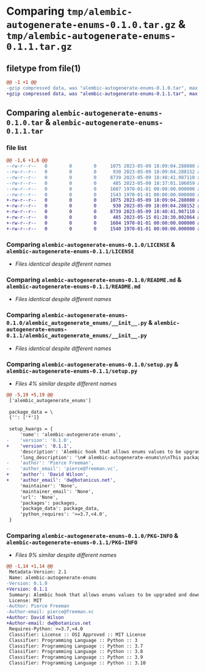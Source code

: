 # Comparing `tmp/alembic-autogenerate-enums-0.1.0.tar.gz` & `tmp/alembic-autogenerate-enums-0.1.1.tar.gz`

## filetype from file(1)

```diff
@@ -1 +1 @@
-gzip compressed data, was "alembic-autogenerate-enums-0.1.0.tar", max compression
+gzip compressed data, was "alembic-autogenerate-enums-0.1.1.tar", max compression
```

## Comparing `alembic-autogenerate-enums-0.1.0.tar` & `alembic-autogenerate-enums-0.1.1.tar`

### file list

```diff
@@ -1,6 +1,6 @@
--rw-r--r--   0        0        0     1075 2023-05-09 18:09:04.288080 alembic-autogenerate-enums-0.1.0/LICENSE
--rw-r--r--   0        0        0      930 2023-05-09 18:09:04.288152 alembic-autogenerate-enums-0.1.0/README.md
--rw-r--r--   0        0        0     8739 2023-05-09 18:40:41.987110 alembic-autogenerate-enums-0.1.0/alembic_autogenerate_enums/__init__.py
--rw-r--r--   0        0        0      485 2023-05-09 18:37:01.106059 alembic-autogenerate-enums-0.1.0/pyproject.toml
--rw-r--r--   0        0        0     1607 1970-01-01 00:00:00.000000 alembic-autogenerate-enums-0.1.0/setup.py
--rw-r--r--   0        0        0     1543 1970-01-01 00:00:00.000000 alembic-autogenerate-enums-0.1.0/PKG-INFO
+-rw-r--r--   0        0        0     1075 2023-05-09 18:09:04.288080 alembic-autogenerate-enums-0.1.1/LICENSE
+-rw-r--r--   0        0        0      930 2023-05-09 18:09:04.288152 alembic-autogenerate-enums-0.1.1/README.md
+-rw-r--r--   0        0        0     8739 2023-05-09 18:40:41.987110 alembic-autogenerate-enums-0.1.1/alembic_autogenerate_enums/__init__.py
+-rw-r--r--   0        0        0      485 2023-05-15 01:28:30.802864 alembic-autogenerate-enums-0.1.1/pyproject.toml
+-rw-r--r--   0        0        0     1604 1970-01-01 00:00:00.000000 alembic-autogenerate-enums-0.1.1/setup.py
+-rw-r--r--   0        0        0     1540 1970-01-01 00:00:00.000000 alembic-autogenerate-enums-0.1.1/PKG-INFO
```

### Comparing `alembic-autogenerate-enums-0.1.0/LICENSE` & `alembic-autogenerate-enums-0.1.1/LICENSE`

 * *Files identical despite different names*

### Comparing `alembic-autogenerate-enums-0.1.0/README.md` & `alembic-autogenerate-enums-0.1.1/README.md`

 * *Files identical despite different names*

### Comparing `alembic-autogenerate-enums-0.1.0/alembic_autogenerate_enums/__init__.py` & `alembic-autogenerate-enums-0.1.1/alembic_autogenerate_enums/__init__.py`

 * *Files identical despite different names*

### Comparing `alembic-autogenerate-enums-0.1.0/setup.py` & `alembic-autogenerate-enums-0.1.1/setup.py`

 * *Files 4% similar despite different names*

```diff
@@ -5,19 +5,19 @@
 ['alembic_autogenerate_enums']
 
 package_data = \
 {'': ['*']}
 
 setup_kwargs = {
     'name': 'alembic-autogenerate-enums',
-    'version': '0.1.0',
+    'version': '0.1.1',
     'description': 'Alembic hook that allows enums values to be upgraded and downgraded in migrations automatically',
     'long_description': '\n# alembic-autogenerate-enums\n\nThis package implements an Alembic hook that causes ``alembic revision\n--autogenerate`` to output PostgreSQL ``ALTER TYPE .. ADD VALUE`` SQL\nstatements as part of new migrations.\n\n\n## Usage\n\nAdd the line:\n\n    import alembic_autogenerate_enums\n\nTo the top of your ``env.py``.\n\n\n## Notes\n\nSince ``ALTER TYPE .. ADD VALUE`` cannot run transactionally, each\n``op.sync_enum_values()`` call creates its own temporary private DB connection.\nSee https://bitbucket.org/zzzeek/alembic/issues/123/a-way-to-run-non-transactional-ddl\n\n## Tests\n\nWe have incredibly basic tests in a [sample project](./test-harness).\n\n```\nmkvirtualenv alembic-autogenerate\n```\n\nInstall the main autogenerate package and then the test harness:\n\n```\npip install -e .\npip install -e test-harness\n```\n\n```\ncreateuser alembic-autogenerate\ncreatedb -O alembic-autogenerate alembic-autogenerate_db\n```\n\n```\ncd test-harness && pytest\n```\n',
-    'author': 'Pierce Freeman',
-    'author_email': 'pierce@freeman.vc',
+    'author': 'David Wilson',
+    'author_email': 'dw@botanicus.net',
     'maintainer': 'None',
     'maintainer_email': 'None',
     'url': 'None',
     'packages': packages,
     'package_data': package_data,
     'python_requires': '>=3.7,<4.0',
 }
```

### Comparing `alembic-autogenerate-enums-0.1.0/PKG-INFO` & `alembic-autogenerate-enums-0.1.1/PKG-INFO`

 * *Files 9% similar despite different names*

```diff
@@ -1,14 +1,14 @@
 Metadata-Version: 2.1
 Name: alembic-autogenerate-enums
-Version: 0.1.0
+Version: 0.1.1
 Summary: Alembic hook that allows enums values to be upgraded and downgraded in migrations automatically
 License: MIT
-Author: Pierce Freeman
-Author-email: pierce@freeman.vc
+Author: David Wilson
+Author-email: dw@botanicus.net
 Requires-Python: >=3.7,<4.0
 Classifier: License :: OSI Approved :: MIT License
 Classifier: Programming Language :: Python :: 3
 Classifier: Programming Language :: Python :: 3.7
 Classifier: Programming Language :: Python :: 3.8
 Classifier: Programming Language :: Python :: 3.9
 Classifier: Programming Language :: Python :: 3.10
```

